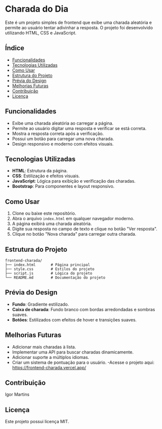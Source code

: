 # Charada do Dia

Este é um projeto simples de frontend que exibe uma charada aleatória e permite ao usuário tentar adivinhar a resposta. O projeto foi desenvolvido utilizando HTML, CSS e JavaScript.

## Índice

- [Funcionalidades](#funcionalidades)
- [Tecnologias Utilizadas](#tecnologias-utilizadas)
- [Como Usar](#como-usar)
- [Estrutura do Projeto](#estrutura-do-projeto)
- [Prévia do Design](#prévia-do-design)
- [Melhorias Futuras](#melhorias-futuras)
- [Contribuição](#contribuição)
- [Licença](#licença)

## Funcionalidades

- Exibe uma charada aleatória ao carregar a página.
- Permite ao usuário digitar uma resposta e verificar se está correta.
- Mostra a resposta correta após a verificação.
- Possui um botão para carregar uma nova charada.
- Design responsivo e moderno com efeitos visuais.

## Tecnologias Utilizadas

- **HTML**: Estrutura da página.
- **CSS**: Estilização e efeitos visuais.
- **JavaScript**: Lógica para exibição e verificação das charadas.
- **Bootstrap**: Para componentes e layout responsivo.

## Como Usar

1. Clone ou baixe este repositório.
2. Abra o arquivo `index.html` em qualquer navegador moderno.
3. A página exibirá uma charada aleatória.
4. Digite sua resposta no campo de texto e clique no botão "Ver resposta".
5. Clique no botão "Nova charada" para carregar outra charada.

## Estrutura do Projeto

```
frontend-charada/
├── index.html       # Página principal
├── style.css        # Estilos do projeto
├── script.js        # Lógica do projeto
└── README.md        # Documentação do projeto
```

## Prévia do Design

- **Fundo**: Gradiente estilizado.
- **Caixa de charada**: Fundo branco com bordas arredondadas e sombras suaves.
- **Botões**: Estilizados com efeitos de hover e transições suaves.

## Melhorias Futuras

- Adicionar mais charadas à lista.
- Implementar uma API para buscar charadas dinamicamente.
- Adicionar suporte a múltiplos idiomas.
- Criar um sistema de pontuação para o usuário.
-Acesse o projeto aqui: https://frontend-charada.vercel.app/
## Contribuição

Igor Martins

## Licença

Este projeto possui licença MIT.

